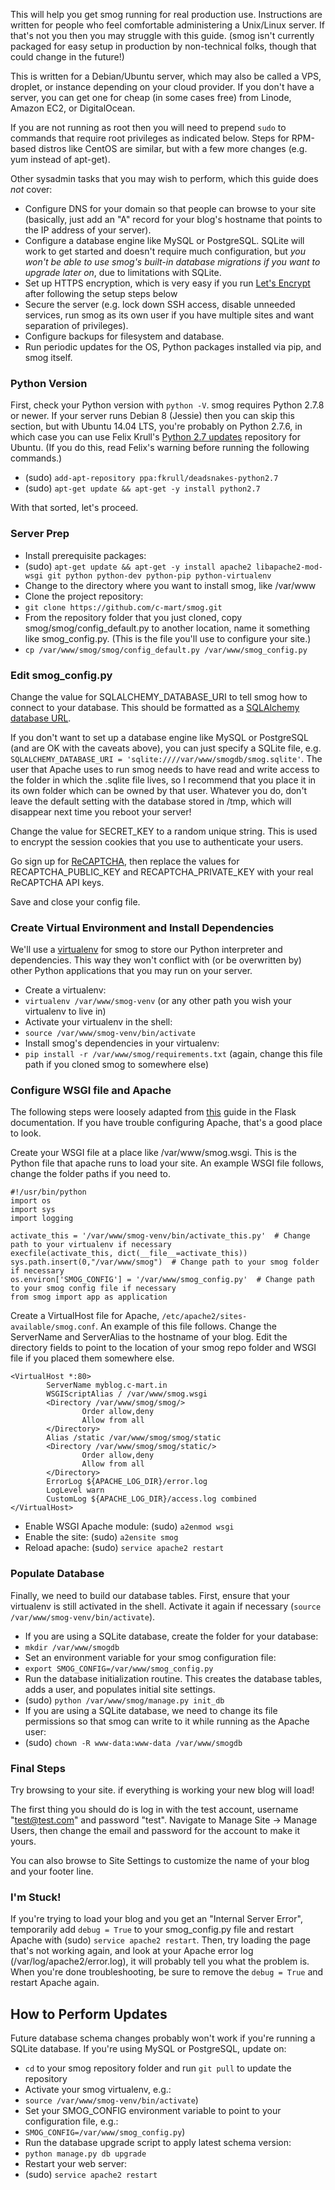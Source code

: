 This will help you get smog running for real production use. Instructions are written for people who feel comfortable administering a Unix/Linux server. If that's not you then you may struggle with this guide. (smog isn't currently packaged for easy setup in production by non-technical folks, though that could change in the future!)

This is written for a Debian/Ubuntu server, which may also be called a VPS, droplet, or instance depending on your cloud provider. If you don't have a server, you can get one for cheap (in some cases free) from Linode, Amazon EC2, or DigitalOcean.

If you are not running as root then you will need to prepend `sudo` to commands that require root privileges as indicated below. Steps for RPM-based distros like CentOS are similar, but with a few more changes (e.g. yum instead of apt-get).

Other sysadmin tasks that you may wish to perform, which this guide does *not* cover:
- Configure DNS for your domain so that people can browse to your site (basically, just add an "A" record for your blog's hostname that points to the IP address of your server).
- Configure a database engine like MySQL or PostgreSQL. SQLite will work to get started and doesn't require much configuration, but *you won't be able to use smog's built-in database migrations if you want to upgrade later on*, due to limitations with SQLite.
- Set up HTTPS encryption, which is very easy if you run [Let's Encrypt](https://letsencrypt.org/getting-started/) after following the setup steps below
- Secure the server (e.g. lock down SSH access, disable unneeded services, run smog as its own user if you have multiple sites and want separation of privileges).
- Configure backups for filesystem and database.
- Run periodic updates for the OS, Python packages installed via pip, and smog itself.

### Python Version
First, check your Python version with `python -V`. smog requires Python 2.7.8 or newer. If your server runs Debian 8 (Jessie) then you can skip this section, but with Ubuntu 14.04 LTS, you're probably on Python 2.7.6, in which case you can use Felix Krull's [Python 2.7 updates](https://launchpad.net/~fkrull/+archive/ubuntu/deadsnakes-python2.7) repository for Ubuntu. (If you do this, read Felix's warning before running the following commands.)

- (sudo) `add-apt-repository ppa:fkrull/deadsnakes-python2.7`
- (sudo) `apt-get update && apt-get -y install python2.7`

With that sorted, let's proceed.

### Server Prep
- Install prerequisite packages:
- (sudo) `apt-get update && apt-get -y install apache2 libapache2-mod-wsgi git python python-dev python-pip python-virtualenv`
- Change to the directory where you want to install smog, like /var/www
- Clone the project repository:
- `git clone https://github.com/c-mart/smog.git`
- From the repository folder that you just cloned, copy smog/smog/config_default.py to another location, name it something like smog_config.py. (This is the file you'll use to configure your site.)
- `cp /var/www/smog/smog/config_default.py /var/www/smog_config.py`

### Edit smog_config.py
Change the value for SQLALCHEMY_DATABASE_URI to tell smog how to connect to your database. This should be formatted as a [SQLAlchemy database URL](http://docs.sqlalchemy.org/en/rel_0_8/core/engines.html#database-urls).

If you don't want to set up a database engine like MySQL or PostgreSQL (and are OK with the caveats above), you can just specify a SQLite file, e.g. `SQLALCHEMY_DATABASE_URI = 'sqlite:////var/www/smogdb/smog.sqlite'`. The user that Apache uses to run smog needs to have read and write access to the folder in which the .sqlite file lives, so I recommend that you place it in its own folder which can be owned by that user. Whatever you do, don't leave the default setting with the database stored in /tmp, which will disappear next time you reboot your server!

Change the value for SECRET_KEY to a random unique string. This is used to encrypt the session cookies that you use to authenticate your users.

Go sign up for [ReCAPTCHA](http://www.google.com/recaptcha/admin), then replace the values for RECAPTCHA_PUBLIC_KEY and RECAPTCHA_PRIVATE_KEY with your real ReCAPTCHA API keys.

Save and close your config file.

### Create Virtual Environment and Install Dependencies
We'll use a [virtualenv](http://docs.python-guide.org/en/latest/dev/virtualenvs/) for smog to store our Python interpreter and dependencies. This way they won't conflict with (or be overwritten by) other Python applications that you may run on your server.

- Create a virtualenv:
- `virtualenv /var/www/smog-venv` (or any other path you wish your virtualenv to live in)
- Activate your virtualenv in the shell:
- `source /var/www/smog-venv/bin/activate`
- Install smog's dependencies in your virtualenv:
- `pip install -r /var/www/smog/requirements.txt` (again, change this file path if you cloned smog to somewhere else)

### Configure WSGI file and Apache
The following steps were loosely adapted from [this](http://flask.pocoo.org/docs/0.10/deploying/mod_wsgi/) guide in the Flask documentation. If you have trouble configuring Apache, that's a good place to look.

Create your WSGI file at a place like /var/www/smog.wsgi. This is the Python file that apache runs to load your site. An example WSGI file follows, change the folder paths if you need to.

    #!/usr/bin/python
    import os
    import sys
    import logging
    
    activate_this = '/var/www/smog-venv/bin/activate_this.py'  # Change path to your virtualenv if necessary
    execfile(activate_this, dict(__file__=activate_this))
    sys.path.insert(0,"/var/www/smog")  # Change path to your smog folder if necessary
    os.environ['SMOG_CONFIG'] = '/var/www/smog_config.py'  # Change path to your smog config file if necessary
    from smog import app as application

Create a VirtualHost file for Apache, `/etc/apache2/sites-available/smog.conf`. An example of this file follows. Change the ServerName and ServerAlias to the hostname of your blog. Edit the directory fields to point to the location of your smog repo folder and WSGI file if you placed them somewhere else.

    <VirtualHost *:80>
            ServerName myblog.c-mart.in
            WSGIScriptAlias / /var/www/smog.wsgi
            <Directory /var/www/smog/smog/>
                    Order allow,deny
                    Allow from all
            </Directory>
            Alias /static /var/www/smog/smog/static
            <Directory /var/www/smog/smog/static/>
                    Order allow,deny
                    Allow from all
            </Directory>
            ErrorLog ${APACHE_LOG_DIR}/error.log
            LogLevel warn
            CustomLog ${APACHE_LOG_DIR}/access.log combined
    </VirtualHost>


- Enable WSGI Apache module: (sudo) `a2enmod wsgi`
- Enable the site: (sudo) `a2ensite smog`
- Reload apache: (sudo) `service apache2 restart`

### Populate Database
Finally, we need to build our database tables. First, ensure that your virtualenv is still activated in the shell. Activate it again if necessary (`source /var/www/smog-venv/bin/activate`).

- If you are using a SQLite database, create the folder for your database:
- `mkdir /var/www/smogdb`
- Set an environment variable for your smog configuration file:
- `export SMOG_CONFIG=/var/www/smog_config.py`
- Run the database initialization routine. This creates the database tables, adds a user, and populates initial site settings.
- (sudo) `python /var/www/smog/manage.py init_db`
- If you are using a SQLite database, we need to change its file permissions so that smog can write to it while running as the Apache user:
- (sudo) `chown -R www-data:www-data /var/www/smogdb`

### Final Steps
Try browsing to your site. if everything is working your new blog will load!

The first thing you should do is log in with the test account, username "test@test.com" and password "test". Navigate to Manage Site -> Manage Users, then change the email and password for the account to make it yours.

You can also browse to Site Settings to customize the name of your blog and your footer line.

### I'm Stuck!
If you're trying to load your blog and you get an "Internal Server Error",  temporarily add `debug = True` to your smog_config.py file and restart Apache with (sudo) `service apache2 restart`. Then, try loading the page that's not working again, and look at your Apache error log (/var/log/apache2/error.log), it will probably tell you what the problem is. When you're done troubleshooting, be sure to remove the `debug = True` and restart Apache again.

## How to Perform Updates
Future database schema changes probably won't work if you're running a SQLite database. If you're using MySQL or PostgreSQL, update on:

- `cd` to your smog repository folder and run `git pull` to update the repository
- Activate your smog virtualenv, e.g.:
- `source /var/www/smog-venv/bin/activate`)
- Set your SMOG_CONFIG environment variable to point to your configuration file, e.g.:
- `SMOG_CONFIG=/var/www/smog_config.py`)
- Run the database upgrade script to apply latest schema version:
- `python manage.py db upgrade`
- Restart your web server:
- (sudo) `service apache2 restart`
